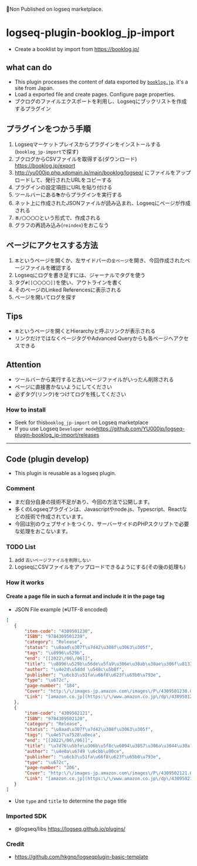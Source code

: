 🚩Non Published on logseq marketplace.

# logseq-plugin-booklog_jp-import
 - Create a booklist by import from https://booklog.jp/

## what can  do
- This plugin processes the content of data exported by [`booklog.jp`](https://booklog.jp/). it's a site from Japan.
- Load a exported file and create pages. Configure page properties.
- ブクログのファイルエクスポートを利用し、Logseqにブックリストを作成するプラグイン

## プラグインをつかう手順
1. Logseqマーケットプレイスからプラグインをインストールする (`booklog_jp-import`で探す)
1. ブクログからCSVファイルを取得する(ダウンロード) https://booklog.jp/export
1. http://yu000jp.php.xdomain.jp/main/booklog/logseq/ にファイルをアップロードして、発行されたURLをコピーする
1. プラグインの設定項目にURLを貼り付ける
1. ツールバーにある`📚`からプラグインを実行する
1. ネット上に作成されたJSONファイルが読み込まれ、Logseqにページが作成される
1. `本/〇〇〇〇`という形式で、作成される
1. グラフの再読み込み(`reindex`)をおこなう

## ページにアクセスする方法
1. `本`というページを開くか、左サイドバーの`全ページ`を開き、今回作成されたページファイルを確認する
1. Logseqにログを書き足すには、ジャーナルでタグを使う
1. タグ`#[[〇〇〇〇]]`を使い、アウトラインを書く
1. そのページのLinked Referencesに表示される
1. ページを開いてログを探す
 
 ## Tips
 - `本`というページを開くとHierarchyと呼ぶリンクが表示される
 - リンクだけではなくページタグやAdvanced Queryからも各ページへアクセスできる
 
 ## Attention
 - ツールバーから実行すると古いページファイルがいったん削除される
 - ページに直接書かないようにしてください
 - 必ずタグ(リンク)をつけてログを残してください
 
  ### How to install
 - Seek for this`booklog_jp-import` on Logseq marketplace
 - If you use Logseq `Developer mode`https://github.com/YU000jp/logseq-plugin-booklog_jp-import/releases
 
 --- 
 
 ## Code (plugin develop)
  - This plugin is reusable as a logseq plugin.
 
 ### Comment
 - まだ自分自身の技術不足があり、今回の方法で公開します。
 - 多くのLogseqプラグインは、Javascriptやnode.js、Typescript、Reactなどの技術で作成されています。
 - 今回は別のウェブサイトをつくり、サーバーサイドのPHPスクリプトで必要な処理をおこないます。
 
 ### TODO List
 1. add `古いページファイルを削除しない`
 1. LogseqにCSVファイルをアップロードできるようにする(その後の処理も)

### How it works
#### Create a page file in such a format and include it in the page tag
- JSON File example (※UTF-8 encoded)
 ```json
 [
    {
        "item-code": "4309501230",
        "ISBN": "9784309501239",
        "category": "Release",
        "status": "\u8aad\u307f\u7d42\u308f\u3063\u305f",
        "tags": "\u8996\u529b",
        "end": "[[2022\/06\/06]]",
        "title": "\u8996\u529b\u56de\u5fa9\u306e\u30ab\u30ae\u306f\u8133\u306e\u523a\u6fc0\u306b\u3042\u3063\u305f\u2015\u201c\u8996\u529b\u9769\u547d\u201d\u306e\u65b0\u7406\u8ad6\u3068\u305d\u306e\u5b9f\u8df5\u30c8\u30ec\u30fc\u30cb\u30f3\u30b0\u6cd5 (KAWADE\u5922\u65b0\u66f8)",
        "author": "\u4e2d\u5ddd \u548c\u5b8f",
        "publisher": "\u6cb3\u51fa\u66f8\u623f\u65b0\u793e",
        "type": "\u672c",
        "page-number": "184",
        "Cover": "http:\/\/images-jp.amazon.com\/images\/P\/4309501230.09.MZZZZZZZ.jpg",
        "Link": "[amazon.co.jp](https:\/\/www.amazon.co.jp\/dp\/4309501230\/) | [booklog.jp](https:\/\/booklog.jp\/item\/1\/4309501230)"
    },
    {
        "item-code": "4309502121",
        "ISBN": "9784309502120",
        "category": "Release",
        "status": "\u8aad\u307f\u7d42\u308f\u3063\u305f",
        "tags": "\u4e57\u7528\u8eca",
        "end": "[[2022\/06\/06]]",
        "title": "\u7d76\u5bfe\u306b\u5f8c\u6094\u3057\u306a\u3044\u30af\u30eb\u30de\u9078\u3073\u2015\u77e5\u3089\u306a\u3044\u3068\u30d0\u30ab\u3092\u307f\u308b\u3001\u4eca\u3069\u304d\u306e\u30af\u30eb\u30de\u77e5\u8b58 (KAWADE\u5922\u65b0\u66f8)",
        "author": "\u4e0a\u6749 \u6cbb\u90ce",
        "publisher": "\u6cb3\u51fa\u66f8\u623f\u65b0\u793e",
        "type": "\u672c",
        "page-number": "206",
        "Cover": "http:\/\/images-jp.amazon.com\/images\/P\/4309502121.09.MZZZZZZZ.jpg",
        "Link": "[amazon.co.jp](https:\/\/www.amazon.co.jp\/dp\/4309502121\/) | [booklog.jp](https:\/\/booklog.jp\/item\/1\/4309502121)"
    }
]
 ```
 - Use `type` and `title` to determine the page title

### Imported SDK
 - @logseq/libs https://logseq.github.io/plugins/

### Credit
 - https://github.com/hkgnp/logseqplugin-basic-template
